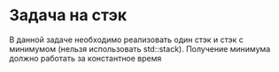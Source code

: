 # Задача на стэк

В данной задаче необходимо реализовать один стэк и стэк с минимумом (нельзя использовать std::stack). Получение минимума должно работать за константное время
